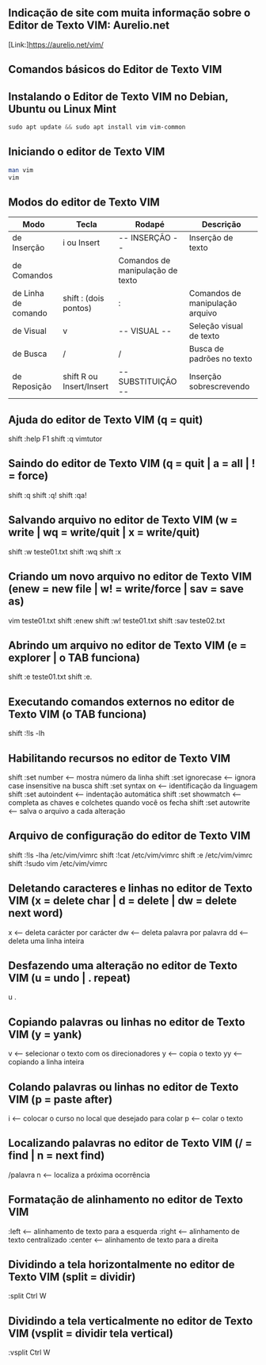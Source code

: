 ## Indicação de site com muita informação sobre o Editor de Texto VIM: Aurelio.net
[Link:]<https://aurelio.net/vim/>

## Comandos básicos do Editor de Texto VIM

## Instalando o Editor de Texto VIM no Debian, Ubuntu ou Linux Mint
```powershell
sudo apt update && sudo apt install vim vim-common
```
## Iniciando o editor de Texto VIM
```powershell
man vim
vim
```
## Modos do editor de Texto VIM
Modo                 | Tecla                           |Rodapé                           |Descrição 
---------------------|---------------------------------|------------------------         |---------------------------
de Inserção          |i ou Insert                      |-- INSERÇÃO --                   |Inserção de texto
de Comandos          |<Esc>                            |Comandos de manipulação de texto |
de Linha de comando  |<Esc> shift : (dois pontos)      |:                                |Comandos de manipulação arquivo 
de Visual            |<Esc> v                          |-- VISUAL --                     |Seleção visual de texto
de Busca             |<Esc> /                          |/                                |Busca de padrões no texto
de Reposição         |<Esc> shift R ou Insert/Insert   |-- SUBSTITUIÇÃO --               |Inserção sobrescrevendo

## Ajuda do editor de Texto VIM (q = quit)
<Esc> shift :help <Enter>
<Esc> F1
<Esc> shift :q <Enter>
vimtutor

## Saindo do editor de Texto VIM (q = quit | a = all | ! = force)
<Esc> shift :q <Enter>
<Esc> shift :q! <Enter>
<Esc> shift :qa! <Enter>

## Salvando arquivo no editor de Texto VIM (w = write | wq = write/quit | x = write/quit)
<Esc> shift :w teste01.txt <Enter>
<Esc> shift :wq <Enter>
<Esc> shift :x <Enter>

## Criando um novo arquivo no editor de Texto VIM (enew = new file | w! = write/force | sav = save as)
vim teste01.txt <Enter>
<Esc> shift :enew <Enter>
<Esc> shift :w! teste01.txt <Enter>
<Esc> shift :sav teste02.txt <Enter>

## Abrindo um arquivo no editor de Texto VIM (e = explorer | o TAB funciona)
<Esc> shift :e teste01.txt <Enter>
<Esc> shift :e. <Enter>

## Executando comandos externos no editor de Texto VIM (o TAB funciona)
<Esc> shift :!ls -lh <Enter>

## Habilitando recursos no editor de Texto VIM
<Esc> shift :set number <Enter>	<-- mostra número da linha
<Esc> shift :set ignorecase <Enter> <-- ignora case insensitive na busca
<Esc> shift :set syntax on <Enter> <-- identificação da linguagem
<Esc> shift :set autoindent <Enter> <-- indentação automática
<Esc> shift :set showmatch <Enter> <-- completa as chaves e colchetes quando você os fecha
<Esc> shift :set autowrite <Enter> <-- salva o arquivo a cada alteração

## Arquivo de configuração do editor de Texto VIM
<Esc> shift :!ls -lha /etc/vim/vimrc
<Esc> shift :!cat /etc/vim/vimrc
<Esc> shift :e /etc/vim/vimrc
<Esc> shift :!sudo vim /etc/vim/vimrc

## Deletando caracteres e linhas no editor de Texto VIM (x = delete char | d = delete | dw = delete next word)
<Esc> x		<-- deleta carácter por carácter
<Esc> dw	<-- deleta palavra por palavra
<Esc> dd	<-- deleta uma linha inteira

## Desfazendo uma alteração no editor de Texto VIM (u = undo | . repeat)
<Esc> u
<Esc> .

## Copiando palavras ou linhas no editor de Texto VIM (y = yank)
<Esc> v		<-- selecionar o texto com os direcionadores
<Esc> y		<-- copia o texto
<Esc> yy	<-- copiando a linha inteira

## Colando palavras ou linhas no editor de Texto VIM (p = paste after)
<Esc> i		<-- colocar o curso no local que desejado para colar
<Esc> p		<-- colar o texto

## Localizando palavras no editor de Texto VIM (/ = find | n = next find)
<Esc> /palavra <Enter>
n		<-- localiza a próxima ocorrência

## Formatação de alinhamento no editor de Texto VIM
<Esc> :left <Enter>   <-- alinhamento de texto para a esquerda
<Esc> :right <Enter>  <-- alinhamento de texto centralizado
<Esc> :center <Enter> <-- alinhamento de texto para a direita

## Dividindo a tela horizontalmente no editor de Texto VIM (split = dividir)
:split
Ctrl W

## Dividindo a tela verticalmente no editor de Texto VIM (vsplit = dividir tela vertical)
:vsplit
Ctrl W

